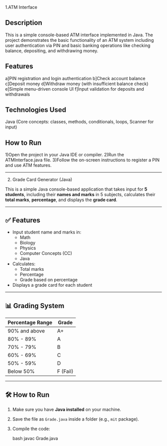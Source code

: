 1.ATM Interface

Description
------------
This is a simple console-based ATM interface implemented in Java. The project demonstrates the basic functionality of an ATM system including user authentication via PIN and basic banking operations like checking balance, depositing, and withdrawing money.

Features
---------
a]PIN registration and login authentication
b]Check account balance
c]Deposit money
d]Withdraw money (with insufficient balance check)
e]Simple menu-driven console UI
f]Input validation for deposits and withdrawals

Technologies Used
------------------
Java (Core concepts: classes, methods, conditionals, loops, Scanner for input)

How to Run
-----------
1)Open the project in your Java IDE or compiler.
2)Run the ATMInterface.java file.
3)Follow the on-screen instructions to register a PIN and use ATM features.



----------------------------------------------------------------------------------------------------------------------------------------------------------------------------


2. Grade Card Generator (Java)

This is a simple Java console-based application that takes input for **5 students**, including their **names and marks** in 5 subjects, calculates their **total marks**, **percentage**, and displays the **grade card**.

---

## ✅ Features

- Input student name and marks in:
  - Math
  - Biology
  - Physics
  - Computer Concepts (CC)
  - Java
- Calculates:
  - Total marks
  - Percentage
  - Grade based on percentage
- Displays a grade card for each student

---

## 📊 Grading System

| Percentage Range | Grade  |
|------------------|--------|
| 90% and above    | A+     |
| 80% - 89%        | A      |
| 70% - 79%        | B      |
| 60% - 69%        | C      |
| 50% - 59%        | D      |
| Below 50%        | F (Fail) |

---

## 🛠 How to Run

1. Make sure you have **Java installed** on your machine.
2. Save the file as `Grade.java` inside a folder (e.g., `mit` package).
3. Compile the code:

   bash
   javac Grade.java

